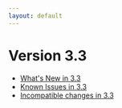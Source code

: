 ```yaml
---
layout: default
---
```

Version 3.3
===========

- [What's New in 3.3](releasenotes-newfeatures33.html)
- [Known Issues in 3.3](releasenotes-knownissues33.html)
- [Incompatible changes in 3.3](releasenotes-upgradingchanges33.html)
